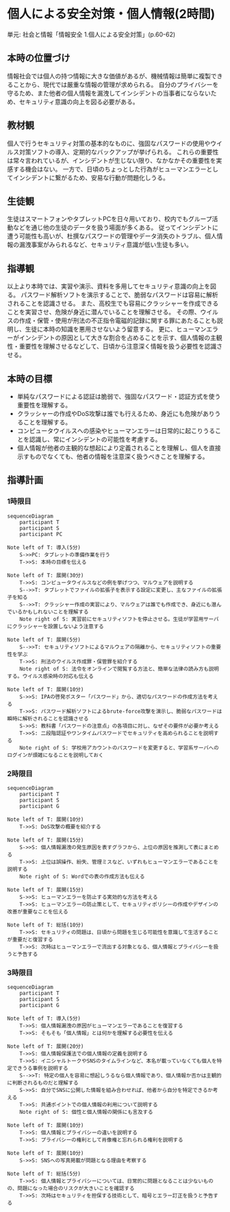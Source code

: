 # 個人による安全対策・個人情報(2時間)
単元: 社会と情報「情報安全 1.個人による安全対策」(p.60-62)

## 本時の位置づけ
情報社会では個人の持つ情報に大きな価値があるが、機械情報は簡単に複製できることから、現代では厳重な情報の管理が求められる。
自分のプライバシーを守るため、また他者の個人情報を漏洩してインシデントの当事者にならないため、セキュリティ意識の向上を図る必要がある。

## 教材観
個人で行うセキュリティ対策の基本的なものに、強固なパスワードの使用やウイルス対策ソフトの導入、定期的なバックアップが挙げられる。
これらの重要性は常々言われているが、インシデントが生じない限り、なかなかその重要性を実感する機会はない。
一方で、日頃のちょっとした行為がヒューマンエラーとしてインシデントに繋がるため、安易な行動が問題化しうる。

## 生徒観
生徒はスマートフォンやタブレットPCを日々用いており、校内でもグループ活動などを通じ他の生徒のデータを扱う場面が多くある。
従ってインシデントに遭う可能性も高いが、杜撰なパスワードの管理やデータ消失のトラブル、個人情報の漏洩事案がみられるなど、セキュリティ意識が低い生徒も多い。

## 指導観
以上より本時では、実習や演示、資料を多用してセキュリティ意識の向上を図る。
パスワード解析ソフトを演示することで、脆弱なパスワードは容易に解析されることを認識させる。
また、高校生でも容易にクラッシャーを作成できることを実習させ、危険が身近に潜んでいることを理解させる。
その際、ウイルスの作成・保管・使用が刑法の不正指令電磁的記録に関する罪にあたることも説明し、生徒に本時の知識を悪用させないよう留意する。
更に、ヒューマンエラーがインシデントの原因として大きな割合を占めることを示す、個人情報の主観性・重要性を理解させるなどして、日頃から注意深く情報を扱う必要性を認識させる。

## 本時の目標
- 単純なパスワードによる認証は脆弱で、強固なパスワード・認証方式を使う重要性を理解する。
- クラッシャーの作成やDoS攻撃は誰でも行えるため、身近にも危険がありうることを理解する。
- コンピュータウイルスへの感染やヒューマンエラーは日常的に起こりうることを認識し、常にインシデントの可能性を考慮する。
- 個人情報が他者の主観的な想起により定義されることを理解し、個人を直接示すものでなくても、他者の情報を注意深く扱うべきことを理解する。

## 指導計画
### 1時限目
```mermaid
sequenceDiagram
	participant T
	participant S
	participant PC

Note left of T: 導入(5分)
	S->>PC: タブレットの準備作業を行う
	T->>S: 本時の目標を伝える

Note left of T: 展開(30分)
	T->>S: コンピュータウイルスなどの例を挙げつつ、マルウェアを説明する
	S-->>T: タブレットでファイルの拡張子を表示する設定に変更し、主なファイルの拡張子を知る
	S-->>T: クラッシャー作成の実習により、マルウェアは誰でも作成でき、身近にも潜んでいるかもしれないことを理解する
	Note right of S: 実習前にセキュリティソフトを停止させる。生徒が学習用サーバにクラッシャーを設置しないよう注意する

Note left of T: 展開(5分)
	S-->>T: セキュリティソフトによるマルウェアの隔離から、セキュリティソフトの重要性を学ぶ
	T->>S: 刑法のウイルス作成罪・保管罪を紹介する
	Note right of S: 法令をオンラインで閲覧する方法と、簡単な法律の読み方も説明する。ウイルス感染時の対応も伝える

Note left of T: 展開(10分)
	S->>S: IPAの啓発ポスター「パスワード」から、適切なパスワードの作成方法を考える
	T->>S: パスワード解析ソフトによるbrute-force攻撃を演示し、脆弱なパスワードは瞬時に解析されることを認識させる
	S->>S: 教科書「パスワードの注意点」の各項目に対し、なぜその要件が必要か考える
	T->>S: 二段階認証やワンタイムパスワードでセキュリティを高められることを説明する
	Note right of S: 学校用アカウントのパスワードを変更すると、学習系サーバへのログインが煩雑になることを説明しておく
```

### 2時限目
```mermaid
sequenceDiagram
	participant T
	participant S
	participant G

Note left of T: 展開(10分)
	T->>S: DoS攻撃の概要を紹介する

Note left of T: 展開(15分)
	S->>S: 個人情報漏洩の発生原因を表すグラフから、上位の原因を推測して表にまとめる
	T->>S: 上位は誤操作、紛失、管理ミスなど、いずれもヒューマンエラーであることを説明する
	Note right of S: Wordでの表の作成方法も伝える

Note left of T: 展開(15分)
	S->>S: ヒューマンエラーを防止する実効的な方法を考える
	T->>S: ヒューマンエラーの防止策として、セキュリティポリシーの作成やデザインの改善が重要なことを伝える

Note left of T: 総括(10分)
	T->>S: セキュリティの問題は、日頃から問題を生じる可能性を意識して生活することが重要だと復習する
	T->>S: 次時はヒューマンエラーで流出する対象となる、個人情報とプライバシーを扱うと予告する
```

### 3時限目
```mermaid
sequenceDiagram
	participant T
	participant S
	participant G

Note left of T: 導入(5分)
	T->>S: 個人情報漏洩の原因がヒューマンエラーであることを復習する
	T->>S: そもそも「個人情報」とは何かを理解する必要性を伝える

Note left of T: 展開(20分)
	T->>S: 個人情報保護法での個人情報の定義を説明する
	T->>S: イニシャルトークやSNSのタイムラインなど、本名が載っていなくても個人を特定できうる事例を説明する
	S-->>T: 特定の個人を容易に想起しうるなら個人情報であり、個人情報か否かは主観的に判断されるものだと理解する
	S->>S: 自分でSNSに公開した情報を組み合わせれば、他者から自分を特定できるか考える
	T->>S: 共通ポイントでの個人情報の利用について説明する
	Note right of S: 個性と個人情報の関係にも言及する

Note left of T: 展開(10分)
	T->>S: 個人情報とプライバシーの違いを説明する
	T->>S: プライバシーの権利として肖像権と忘れられる権利を説明する

Note left of T: 展開(10分)
	S->>S: SNSへの写真掲載が問題となる理由を考察する

Note left of T: 総括(5分)
	T->>S: 個人情報とプライバシーについては、日常的に問題となることは少ないものの、問題になった場合のリスクが大きいことを確認する
	T->>S: 次時はセキュリティを担保する技術として、暗号とエラー訂正を扱うと予告する
```
